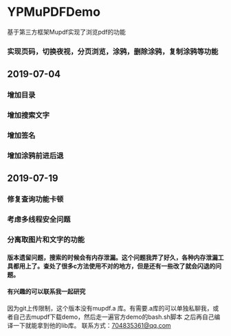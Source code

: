 # YPMuPDFDemo
基于第三方框架Mupdf实现了浏览pdf的功能
### 实现页码，切换夜视，分页浏览，涂鸦，删除涂鸦，复制涂鸦等功能
## 2019-07-04
### 增加目录
### 增加搜索文字
### 增加签名
### 增加涂鸦前进后退

## 2019-07-19
### 修复查询功能卡顿
### 考虑多线程安全问题
### 分离取图片和文字的功能

#### 版本遗留问题，搜索的时候会有内存泄漏。这个问题我弄了好久，各种内存泄漏工具都用上了。查处了很多c方法使用不对的地方，但是还有一些改了就会闪退的问题。
#### 有兴趣的可以联系我一起研究

因为git上传限制，这个版本没有mupdf.a 库。有需要.a库的可以单独私聊我，或者自己去mupdf下载demo，然后走一遍官方demo的bash.sh脚本
之后再自己编译一下就能拿到他的lib库。
联系方式：704835361@qq.com
